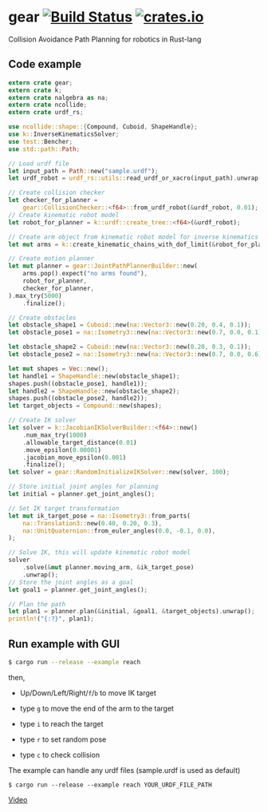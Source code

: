 # gear [![Build Status](https://travis-ci.org/OTL/gear.svg?branch=master)](https://travis-ci.org/OTL/gear) [![crates.io](https://img.shields.io/crates/v/gear.svg)](https://crates.io/crates/gear)

Collision Avoidance Path Planning for robotics in Rust-lang

## Code example

```rust
extern crate gear;
extern crate k;
extern crate nalgebra as na;
extern crate ncollide;
extern crate urdf_rs;

use ncollide::shape::{Compound, Cuboid, ShapeHandle};
use k::InverseKinematicsSolver;
use test::Bencher;
use std::path::Path;

// Load urdf file
let input_path = Path::new("sample.urdf");
let urdf_robot = urdf_rs::utils::read_urdf_or_xacro(input_path).unwrap();

// Create collision checker
let checker_for_planner =
    gear::CollisionChecker::<f64>::from_urdf_robot(&urdf_robot, 0.01);
// Create kinematic robot model
let robot_for_planner = k::urdf::create_tree::<f64>(&urdf_robot);

// Create arm object from kinematic robot model for inverse kinematics
let mut arms = k::create_kinematic_chains_with_dof_limit(&robot_for_planner, 7);

// Create motion planner
let mut planner = gear::JointPathPlannerBuilder::new(
    arms.pop().expect("no arms found"),
    robot_for_planner,
    checker_for_planner,
).max_try(5000)
    .finalize();

// Create obstacles
let obstacle_shape1 = Cuboid::new(na::Vector3::new(0.20, 0.4, 0.1));
let obstacle_pose1 = na::Isometry3::new(na::Vector3::new(0.7, 0.0, 0.1), na::zero());

let obstacle_shape2 = Cuboid::new(na::Vector3::new(0.20, 0.3, 0.1));
let obstacle_pose2 = na::Isometry3::new(na::Vector3::new(0.7, 0.0, 0.6), na::zero());

let mut shapes = Vec::new();
let handle1 = ShapeHandle::new(obstacle_shape1);
shapes.push((obstacle_pose1, handle1));
let handle2 = ShapeHandle::new(obstacle_shape2);
shapes.push((obstacle_pose2, handle2));
let target_objects = Compound::new(shapes);

// Create IK solver
let solver = k::JacobianIKSolverBuilder::<f64>::new()
    .num_max_try(1000)
    .allowable_target_distance(0.01)
    .move_epsilon(0.00001)
    .jacobian_move_epsilon(0.001)
    .finalize();
let solver = gear::RandomInitializeIKSolver::new(solver, 100);

// Store initial joint angles for planning
let initial = planner.get_joint_angles();

// Set IK target transformation
let mut ik_target_pose = na::Isometry3::from_parts(
    na::Translation3::new(0.40, 0.20, 0.3),
    na::UnitQuaternion::from_euler_angles(0.0, -0.1, 0.0),
);    

// Solve IK, this will update kinematic robot model
solver
    .solve(&mut planner.moving_arm, &ik_target_pose)
    .unwrap();
// Store the joint angles as a goal
let goal1 = planner.get_joint_angles();

// Plan the path
let plan1 = planner.plan(&initial, &goal1, &target_objects).unwrap();
println!("{:?}", plan1);
```

## Run example with GUI

```bash
$ cargo run --release --example reach
```

then,

* Up/Down/Left/Right/`f`/`b` to move IK target
* type `g` to move the end of the arm to the target
* type `i` to reach the target

* type `r` to set random pose
* type `c` to check collision


The example can handle any urdf files (sample.urdf is used as default)

```
$ cargo run --release --example reach YOUR_URDF_FILE_PATH
```

[Video](https://www.youtube.com/watch?v=fYfZR1f2HW0)
